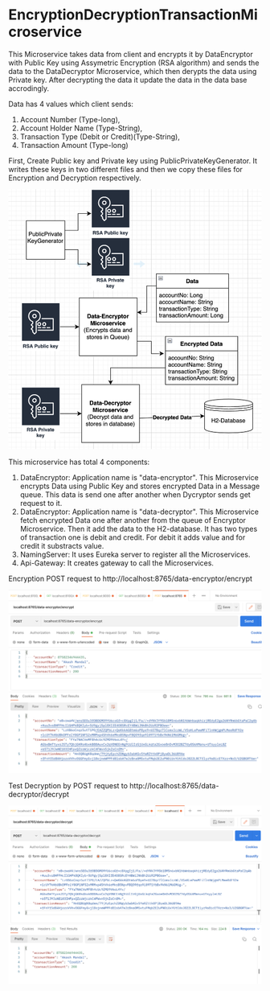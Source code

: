 # EncryptionDecryptionTransactionMicroservice
This Microservice takes data from client and encrypts it by DataEncryptor with Public Key using Assymetric Encryption (RSA algorithm) and sends the data to the DataDecryptor Microservice, which then derypts the data using Private key. After decrypting the data it update the data in the data base accrodingly. 

Data has 4 values which client sends:
1. Account Number (Type-long),
2. Account Holder Name (Type-String),
3. Transaction Type (Debit or Credit)(Type-String),
4. Transaction Amount (Type-long)

First, Create Public key and Private key using PublicPrivateKeyGenerator. It writes these keys in two different files and then we copy these files for Encryption and Decryption respectively.

![alt text](https://github.com/akashmandal099/EncryptionDecryptionTransactionMicroservice/blob/main/Documents/EncryptionDecryptionArchitecture.png)

This microservice has total 4 components:
1. DataEncryptor: Application name is "data-encryptor". This Microservice encrypts Data using Public Key and stores encrypted Data in a Message queue. This data is send one after another when Dycryptor sends get request to it.
2. DataEncryptor: Application name is "data-decryptor". This Microservice fetch encrypted Data one after another from the queue of Encryptor Microservice. Then it add the data to the H2-database. It has two types of transaction one is debit and credit. For debit it adds value and for credit it substracts value.
3. NamingServer: It uses Eureka server to register all the Microservices.
4. Api-Gateway: It creates gateway to call the Microservices.

Encryption POST request to http://localhost:8765/data-encryptor/encrypt

![alt text](https://github.com/akashmandal099/EncryptionDecryptionTransactionMicroservice/blob/main/Documents/EncryptPostman.png)

Test Decryption by POST request to http://localhost:8765/data-decryptor/decrypt

![alt text](https://github.com/akashmandal099/EncryptionDecryptionTransactionMicroservice/blob/main/Documents/DecryptionPostman.png)
